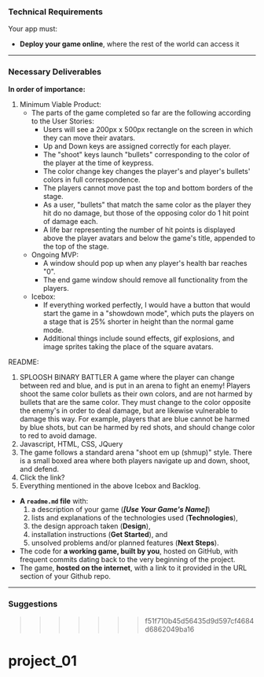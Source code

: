 ### Technical Requirements

Your app must:
- **Deploy your game online**, where the rest of the world can access it

---

### Necessary Deliverables

**In order of importance:**

1. Minimum Viable Product:
    - The parts of the game completed so far are the following according to the User Stories:
        - Users will see a 200px x 500px rectangle on the screen in which they can move their avatars.
        - Up and Down keys are assigned correctly for each player.
        - The "shoot" keys launch "bullets" corresponding to the color of the player at the time of keypress.
        - The color change key changes the player's and player's bullets' colors in full correspondence.
        - The players cannot move past the top and bottom borders of the stage.
        - As a user, "bullets" that match the same color as the player they hit do no damage, but those of the opposing color do 1 hit point of damage each.
        - A life bar representing the number of hit points is displayed above the player avatars and below the game's title, appended to the top of the stage.
    - Ongoing MVP:
        - A window should pop up when any player's health bar reaches "0".
        - The end game window should remove all functionality from the players.
    - Icebox:
        - If everything worked perfectly, I would have a button that would start the game in a "showdown mode", which puts the players on a stage that is 25% shorter in height than the normal game mode.
        - Additional things include sound effects, gif explosions, and image sprites taking the place of the square avatars.

README:
1. SPLOOSH BINARY BATTLER
    A game where the player can change between red and blue, and is put in an arena to fight an enemy! Players shoot the same color bullets as their own colors, and are not harmed by bullets that are the same color. They must change to the color opposite the enemy's in order to deal damage, but are likewise vulnerable to damage this way. For example, players that are blue cannot be harmed by blue shots, but can be harmed by red shots, and should change color to red to avoid damage.
2. Javascript, HTML, CSS, JQuery
3. The game follows a standard arena "shoot em up (shmup)" style. There is a small boxed area where both players navigate up and down, shoot, and defend.
4. Click the link?
5. Everything mentioned in the above Icebox and Backlog.


- **A ``readme.md`` file** with:
  1. a description of your game (***[Use Your Game's Name]***)
  2. lists and explanations of the technologies used (**Technologies**),
  3. the design approach taken (**Design**), 
  4. installation instructions (**Get Started**), and 
  5. unsolved problems and/or planned features (**Next Steps**).
- The code for **a working game, built by you**, hosted on GitHub,
  with frequent commits dating back to the very beginning of the project.
- The game, **hosted on the internet**, with a link to it provided in the URL 
  section of your Github repo.

---

### Suggestions


>>>>>>> f51f710b45d56435d9d597cf4684d6862049ba16
# project_01
